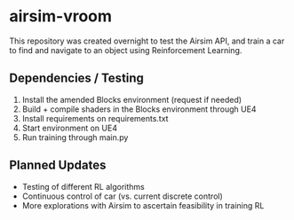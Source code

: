 # airsim-vroom

This repository was created overnight to test the Airsim API, and train a car to find and navigate to an object using Reinforcement Learning.

## Dependencies / Testing
1. Install the amended Blocks environment (request if needed)
2. Build + compile shaders in the Blocks environment through UE4
3. Install requirements on requirements.txt
4. Start environment on UE4
5. Run training through main.py

## Planned Updates
- Testing of different RL algorithms
- Continuous control of car (vs. current discrete control)
- More explorations with Airsim to ascertain feasibility in training RL